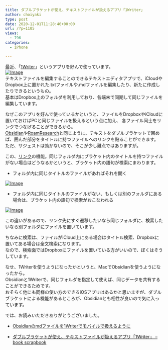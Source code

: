 ```yaml
---
title: ダブルブラケットが使え、テキストファイルが扱えるアプリ「1Writer」
author: choiyaki
type: post
date: 2020-12-01T11:28:46+00:00
url: /?p=1105
views:
  - 796
categories:
  - iPhone

---
```

最近、「[1Writer][1]」というアプリを好んで使っています。  
[![Image][2]][3]  
テキストファイルを編集することのできるテキストエディタアプリで、iCloudやDropbox上に置かれた.txtファイルや.mdファイルを編集したり、新たに作成したりできるというもの。  
基本はDropbox上のフォルダを利用しており、各端末で同期して同じファイルを編集しています。

なぜこのアプリを好んで使っているかというと、ファイルをDropboxやiCloudに置いておけばPCと同じファイルを扱えるという点に加え、 各ファイル同士をリンクでつなげることができるから。  
[Obsidian][4]や[RoamResearch][5]と同じように、テキストをダブルブラケットで囲めば、囲んだ部分をタイトルに持つファイルへのリンクを貼ることができます。  
ただ、サジェストは効かないので、そこが少し難点ではありますが。

この、[リンク][6]の機能。同じフォルダ内にブラケット内のタイトルを持つファイルがない場合はどうなるかというと、ブラケット内の語句が検索にまわります。

  * フォルダ内に同じタイトルのファイルがあればそれを開く

[![Image][7]][8]

  * フォルダ内に同じタイトルのファイルがない、もしくは別のフォルダにある場合は、ブラケット内の語句で検索がおこなわれる

[![Image][9]][10]

この違いがあるので、リンク先にすぐ遷移したいなら同じフォルダに、検索したいなら別フォルダにファイルを置いています。

ちなみに検索は、ファイルがiCloud上にある場合はタイトル検索、Dropboxに置いてある場合は全文検索になります。  
なので、検索面ではDropboxにファイルを置いている方がいいので、ぼくはそうしています。

なせ、1Writerを使うようになったかというと、MacでObsidianを使うようになったから。  
Obsidianと1Writerで、同じフォルダを指定して使えば、同じデータを共有することができるためです。  
おそらく他にも同様の使い方のできるiOSアプリはあるかと思いますが、ダブルブラケットによる機能があるところが、Obsidianとも相性が良いので気に入っています。

では、お読みいただきありがとうございました。

  * [Obsidianのmdファイルを1Writerでモバイルで扱えるように][11]

  * [ダブルブラケットが使え、テキストファイルが扱えるアプリ「1Writer」 &#8211; book scrapbook][12]

 [1]: https://scrapbox.io/choiyaki-hondana/1Writer
 [2]: https://gyazo.com/ea54ab582d28378c834b6183104e3d14/thumb/1000
 [3]: https://apps.apple.com/jp/app/1writer-markdown-text-editor/id680469088
 [4]: https://scrapbox.io/choiyaki-hondana/Obsidian
 [5]: https://scrapbox.io/choiyaki-hondana/RoamResearch
 [6]: https://scrapbox.io/choiyaki-hondana/%E3%83%AA%E3%83%B3%E3%82%AF
 [7]: https://gyazo.com/aeaee31a9d8d40f7057dcf9b021e5a77/thumb/1000
 [8]: https://gyazo.com/aeaee31a9d8d40f7057dcf9b021e5a77
 [9]: https://gyazo.com/a109ed23c3c83c3d2c96aa9a35f5e14c/thumb/1000
 [10]: https://gyazo.com/a109ed23c3c83c3d2c96aa9a35f5e14c
 [11]: https://scrapbox.io/choiyaki-hondana/Obsidian%E3%81%AEmd%E3%83%95%E3%82%A1%E3%82%A4%E3%83%AB%E3%82%921Writer%E3%81%A7%E3%83%A2%E3%83%90%E3%82%A4%E3%83%AB%E3%81%A7%E6%89%B1%E3%81%88%E3%82%8B%E3%82%88%E3%81%86%E3%81%AB
 [12]: https://scrapbox.io/choiyaki-hondana/%E3%83%80%E3%83%96%E3%83%AB%E3%83%96%E3%83%A9%E3%82%B1%E3%83%83%E3%83%88%E3%81%8C%E4%BD%BF%E3%81%88%E3%80%81%E3%83%86%E3%82%AD%E3%82%B9%E3%83%88%E3%83%95%E3%82%A1%E3%82%A4%E3%83%AB%E3%81%8C%E6%89%B1%E3%81%88%E3%82%8B%E3%82%A2%E3%83%97%E3%83%AA%E3%80%8C1Writer%E3%80%8D